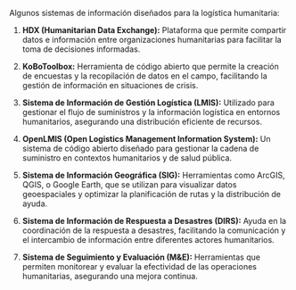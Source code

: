 Algunos sistemas de información diseñados para la logística humanitaria:

1. **HDX (Humanitarian Data Exchange):** Plataforma que permite compartir datos e información entre organizaciones humanitarias para facilitar la toma de decisiones informadas.
    
2. **KoBoToolbox:** Herramienta de código abierto que permite la creación de encuestas y la recopilación de datos en el campo, facilitando la gestión de información en situaciones de crisis.
    
3. **Sistema de Información de Gestión Logística (LMIS):** Utilizado para gestionar el flujo de suministros y la información logística en entornos humanitarios, asegurando una distribución eficiente de recursos.
    
4. **OpenLMIS (Open Logistics Management Information System):** Un sistema de código abierto diseñado para gestionar la cadena de suministro en contextos humanitarios y de salud pública.
    
5. **Sistema de Información Geográfica (SIG):** Herramientas como ArcGIS, QGIS, o Google Earth, que se utilizan para visualizar datos geoespaciales y optimizar la planificación de rutas y la distribución de ayuda.
    
6. **Sistema de Información de Respuesta a Desastres (DIRS):** Ayuda en la coordinación de la respuesta a desastres, facilitando la comunicación y el intercambio de información entre diferentes actores humanitarios.
    
7. **Sistema de Seguimiento y Evaluación (M&E):** Herramientas que permiten monitorear y evaluar la efectividad de las operaciones humanitarias, asegurando una mejora continua.